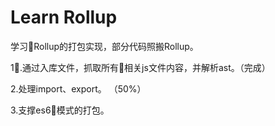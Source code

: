 # Learn Rollup

学习Rollup的打包实现，部分代码照搬Rollup。

1.通过入库文件，抓取所有相关js文件内容，并解析ast。（完成）

2.处理import、export。
（50%）

3.支撑es6模式的打包。